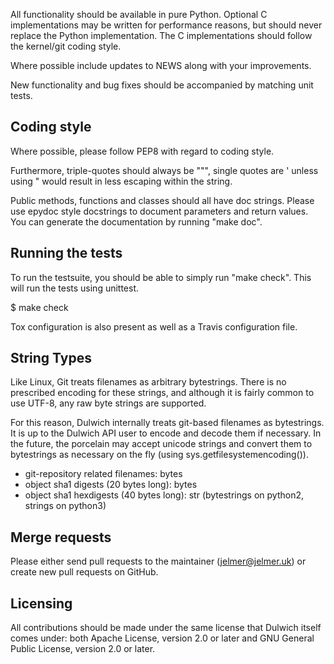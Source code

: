 All functionality should be available in pure Python. Optional C
implementations may be written for performance reasons, but should never
replace the Python implementation. The C implementations should follow the
kernel/git coding style.

Where possible include updates to NEWS along with your improvements.

New functionality and bug fixes should be accompanied by matching unit tests.

Coding style
------------
Where possible, please follow PEP8 with regard to coding style.

Furthermore, triple-quotes should always be """, single quotes are ' unless
using " would result in less escaping within the string.

Public methods, functions and classes should all have doc strings. Please use
epydoc style docstrings to document parameters and return values.
You can generate the documentation by running "make doc".

Running the tests
-----------------
To run the testsuite, you should be able to simply run "make check". This
will run the tests using unittest.

 $ make check

Tox configuration is also present as well as a Travis configuration file.

String Types
------------
Like Linux, Git treats filenames as arbitrary bytestrings. There is no prescribed
encoding for these strings, and although it is fairly common to use UTF-8, any
raw byte strings are supported.

For this reason, Dulwich internally treats git-based filenames as bytestrings.
It is up to the Dulwich API user to encode and decode them if necessary. In the
future, the porcelain may accept unicode strings and convert them to bytestrings
as necessary on the fly (using sys.getfilesystemencoding()).

* git-repository related filenames: bytes
* object sha1 digests (20 bytes long): bytes
* object sha1 hexdigests (40 bytes long): str (bytestrings on python2, strings
  on python3)

Merge requests
--------------
Please either send pull requests to the maintainer (jelmer@jelmer.uk) or create
new pull requests on GitHub.

Licensing
---------
All contributions should be made under the same license that Dulwich itself
comes under: both Apache License, version 2.0 or later and GNU General Public
License, version 2.0 or later.
